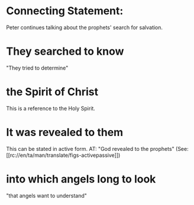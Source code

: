 # Connecting Statement:

Peter continues talking about the prophets' search for salvation.

# They searched to know

"They tried to determine"

# the Spirit of Christ

This is a reference to the Holy Spirit.

# It was revealed to them

This can be stated in active form. AT: "God revealed to the prophets" (See: [[rc://en/ta/man/translate/figs-activepassive]])

# into which angels long to look

"that angels want to understand"
